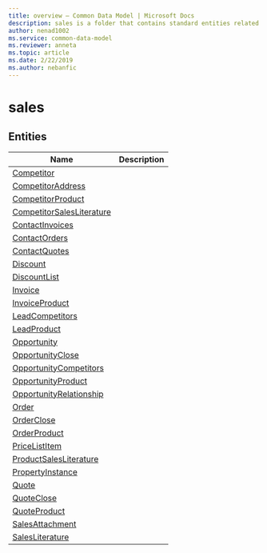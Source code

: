 ```yaml
---
title: overview – Common Data Model | Microsoft Docs
description: sales is a folder that contains standard entities related to the Common Data Model.
author: nenad1002
ms.service: common-data-model
ms.reviewer: anneta
ms.topic: article
ms.date: 2/22/2019
ms.author: nebanfic
---
```


# sales


## Entities

|Name|Description|
|---|---|
|[Competitor](Competitor.md)||
|[CompetitorAddress](CompetitorAddress.md)||
|[CompetitorProduct](CompetitorProduct.md)||
|[CompetitorSalesLiterature](CompetitorSalesLiterature.md)||
|[ContactInvoices](ContactInvoices.md)||
|[ContactOrders](ContactOrders.md)||
|[ContactQuotes](ContactQuotes.md)||
|[Discount](Discount.md)||
|[DiscountList](DiscountList.md)||
|[Invoice](Invoice.md)||
|[InvoiceProduct](InvoiceProduct.md)||
|[LeadCompetitors](LeadCompetitors.md)||
|[LeadProduct](LeadProduct.md)||
|[Opportunity](Opportunity.md)||
|[OpportunityClose](OpportunityClose.md)||
|[OpportunityCompetitors](OpportunityCompetitors.md)||
|[OpportunityProduct](OpportunityProduct.md)||
|[OpportunityRelationship](OpportunityRelationship.md)||
|[Order](Order.md)||
|[OrderClose](OrderClose.md)||
|[OrderProduct](OrderProduct.md)||
|[PriceListItem](PriceListItem.md)||
|[ProductSalesLiterature](ProductSalesLiterature.md)||
|[PropertyInstance](PropertyInstance.md)||
|[Quote](Quote.md)||
|[QuoteClose](QuoteClose.md)||
|[QuoteProduct](QuoteProduct.md)||
|[SalesAttachment](SalesAttachment.md)||
|[SalesLiterature](SalesLiterature.md)||
